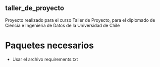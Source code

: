 ## taller_de_proyecto

Proyecto realizado para el curso Taller de Proyecto, para el diplomado de Ciencia e Ingenieria de Datos de la Universidad de Chile

# Paquetes necesarios

- Usar el archivo requirements.txt
